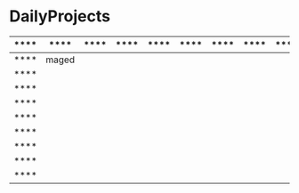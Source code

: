 # DailyProjects

| **** | **** | **** | **** | **** | **** | **** | **** | **** | **** |
|------|------|------|------|------|------|------|------|------|------|
| **** |   maged   |      |      |      |      |      |      |      |      |
| **** |      |      |      |      |      |      |      |      |      |
| **** |      |      |      |      |      |      |      |      |      |
| **** |      |      |      |      |      |      |      |      |      |
| **** |      |      |      |      |      |      |      |      |      |
| **** |      |      |      |      |      |      |      |      |      |
| **** |      |      |      |      |      |      |      |      |      |
| **** |      |      |      |      |      |      |      |      |      |
| **** |      |      |      |      |      |      |      |      |      |






